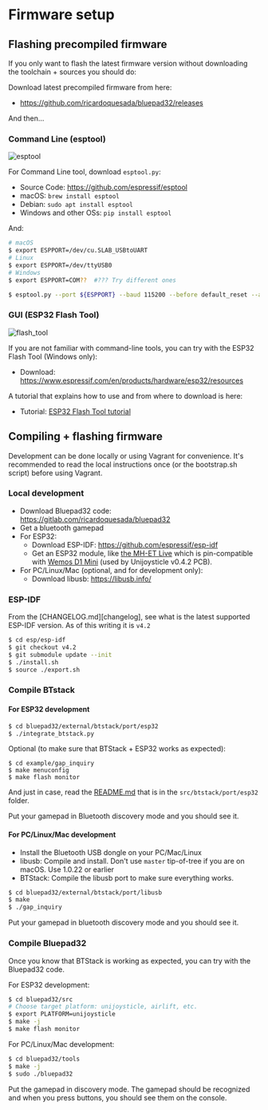 # Firmware setup

## Flashing precompiled firmware

If you only want to flash the latest firmware version without downloading the toolchain + sources you should do:

Download latest precompiled firmware from here:

- https://github.com/ricardoquesada/bluepad32/releases

And then...

### Command Line (esptool)

![esptool](https://lh3.googleusercontent.com/UfYRw0D2m6DUy337fskfNYP6FA3oj_AgATe6QU3y5OvGe14DaI5amCb-rhmGliSepoFYmhvX-u5uzq5N0wChP0lr0eSOrY4YMLB__UBZ8tY8ASbw5DgI6dUX-oEt2ZpWHPLpnBdxryA=-no)

For Command Line tool, download `esptool.py`:

- Source Code: https://github.com/espressif/esptool
- macOS: `brew install esptool`
- Debian: `sudo apt install esptool`
- Windows and other OSs: `pip install esptool`

And:

```sh
# macOS
$ export ESPPORT=/dev/cu.SLAB_USBtoUART
# Linux
$ export ESPPORT=/dev/ttyUSB0
# Windows
$ export ESPPORT=COM??  #??? Try different ones

$ esptool.py --port ${ESPPORT} --baud 115200 --before default_reset --after hard_reset write_flash 0x0000 bluepad32-unijoysticle-full.bin
```

### GUI (ESP32 Flash Tool)

![flash_tool](https://lh3.googleusercontent.com/pw/ACtC-3c6KvmSei83mYKogxIadcq7tWamg41jsNk7pqJOpjnPhNoeN3uYjehB94wAja72mIDRNrhrWIqG0Sle1gxZHr0gANCSJyDFUcSfXMdoetUTynure2UrjRv7WkZEYnj0nqpiYJ54mwj85jDLkFrnD4jd-g=-no)

If you are not familiar with command-line tools, you can try with the ESP32 Flash Tool (Windows only):

- Download: https://www.espressif.com/en/products/hardware/esp32/resources

A tutorial that explains how to use and from where to download is here:

- Tutorial: [ESP32 Flash Tool tutorial](http://iot-bits.com/esp32/esp32-flash-download-tool-tutorial/)

## Compiling + flashing firmware

Development can be done locally or using Vagrant for convenience. It's recommended to read the local instructions once (or the bootstrap.sh script) before using Vagrant.

### Local development

- Download Bluepad32 code: https://gitlab.com/ricardoquesada/bluepad32
- Get a bluetooth gamepad
- For ESP32:
  - Download ESP-IDF: https://github.com/espressif/esp-idf
  - Get an ESP32 module, like [the MH-ET Live][1] which is pin-compatible with [Wemos D1 Mini][2] (used by Unijoysticle v0.4.2 PCB).
- For PC/Linux/Mac (optional, and for development only):
  - Download libusb: https://libusb.info/

### ESP-IDF

From the [CHANGELOG.md][changelog], see what is the latest supported ESP-IDF
version. As of this writing it is `v4.2`

```sh
$ cd esp/esp-idf
$ git checkout v4.2
$ git submodule update --init
$ ./install.sh
$ source ./export.sh
```

### Compile BTstack

#### For ESP32 development

```sh
$ cd bluepad32/external/btstack/port/esp32
$ ./integrate_btstack.py
```

Optional (to make sure that BTStack + ESP32 works as expected):

```
$ cd example/gap_inquiry
$ make menuconfig
$ make flash monitor
```

And just in case, read the [README.md][3] that is in the `src/btstack/port/esp32` folder.

Put your gamepad in Bluetooth discovery mode and you should see it.

#### For PC/Linux/Mac development

- Install the Bluetooth USB dongle on your PC/Mac/Linux
- libusb: Compile and install. Don't use `master` tip-of-tree if you are on macOS. Use 1.0.22 or earlier
- BTStack: Compile the libusb port to make sure everything works.

```sh
$ cd bluepad32/external/btstack/port/libusb
$ make
$ ./gap_inquiry
```

Put your gamepad in bluetooth discovery mode and you should see it.

### Compile Bluepad32

Once you know that BTStack is working as expected, you can try with the
Bluepad32 code.

For ESP32 development:

```sh
$ cd bluepad32/src
# Choose target platform: unijoysticle, airlift, etc.
$ export PLATFORM=unijoysticle
$ make -j
$ make flash monitor
```

For PC/Linux/Mac development:

```sh
$ cd bluepad32/tools
$ make -j
$ sudo ./bluepad32
```

Put the gamepad in discovery mode. The gamepad should be recognized and when you press buttons, you should see them on the console.

[1]: https://www.aliexpress.com/item/MH-ET-LIVE-ESP32-MINI-KIT-WiFi-Bluetooth-Internet-of-Things-development-board-based-ESP8266-Fully/32819107932.html
[2]: https://wiki.wemos.cc/products:d1:d1_mini
[3]: https://github.com/bluekitchen/btstack/blob/master/port/esp32/README.md
